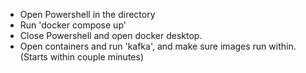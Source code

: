 - Open Powershell in the directory
- Run 'docker compose up'
- Close Powershell and open docker desktop.
- Open containers and run 'kafka', and make sure images run within. (Starts within couple minutes)
